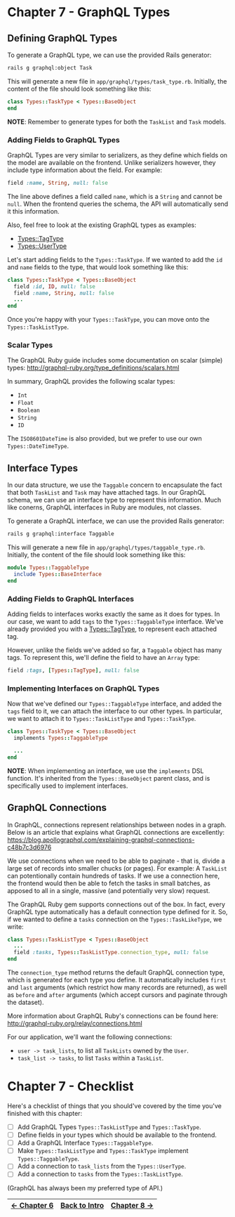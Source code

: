 # Chapter 7 - GraphQL Types

## Defining GraphQL Types
To generate a GraphQL type, we can use the provided Rails generator:

```bash
rails g graphql:object Task
```

This will generate a new file in `app/graphql/types/task_type.rb`.
Initially, the content of the file should look something like this:

```ruby
class Types::TaskType < Types::BaseObject
end
```

**NOTE**: Remember to generate types for both the `TaskList` and `Task` models.

### Adding Fields to GraphQL Types
GraphQL Types are very similar to serializers, as they define which fields on the model are available on the frontend.
Unlike serializers however, they include type information about the field.
For example:

```ruby
field :name, String, null: false
```

The line above defines a field called `name`, which is a `String` and cannot be `null`.
When the frontend queries the schema, the API will automatically send it this information.

Also, feel free to look at the existing GraphQL types as examples:
 - [Types::TagType](../app/graphql/types/tag_type.rb)
 - [Types::UserType](../app/graphql/types/user_type.rb)

Let's start adding fields to the `Types::TaskType`. If we wanted to add the `id` and `name` fields to the type,
that would look something like this:

```ruby
class Types::TaskType < Types::BaseObject
  field :id, ID, null: false
  field :name, String, null: false
  ...
end
```

Once you're happy with your `Types::TaskType`, you can move onto the `Types::TaskListType`.

### Scalar Types
The GraphQL Ruby guide includes some documentation on scalar (simple) types:
http://graphql-ruby.org/type_definitions/scalars.html

In summary, GraphQL provides the following scalar types:
 - `Int`
 - `Float`
 - `Boolean`
 - `String`
 - `ID`

The `ISO8601DateTime` is also provided, but we prefer to use our own `Types::DateTimeType`.

## Interface Types
In our data structure, we use the `Taggable` concern to encapsulate the fact that both `TaskList` and `Task`
may have attached tags. In our GraphQL schema, we can use an interface type to represent this information.
Much like conerns, GraphQL interfaces in Ruby are modules, not classes.

To generate a GraphQL interface, we can use the provided Rails generator:

```bash
rails g graphql:interface Taggable
```

This will generate a new file in `app/graphql/types/taggable_type.rb`.
Initially, the content of the file should look something like this:

```ruby
module Types::TaggableType
  include Types::BaseInterface
end
```

### Adding Fields to GraphQL Interfaces
Adding fields to interfaces works exactly the same as it does for types.
In our case, we want to add `tags` to the `Types::TaggableType` interface.
We've already provided you with a [Types::TagType](../app/graphql/tag_type.rb), to represent each attached tag.

However, unlike the fields we've added so far, a `Taggable` object has many tags.
To represent this, we'll define the field to have an `Array` type:

```ruby
field :tags, [Types::TagType], null: false
```

### Implementing Interfaces on GraphQL Types
Now that we've defined our `Types::TaggableType` interface, and added the `tags` field to it, we can attach the interface
to our other types. In particular, we want to attach it to `Types::TaskListType` and `Types::TaskType`.

```ruby
class Types::TaskType < Types::BaseObject
  implements Types::TaggableType

  ...
end
```

**NOTE**: When implementing an interface, we use the `implements` DSL function.
It's inherited from the `Types::BaseObject` parent class, and is specifically used to implement interfaces.

## GraphQL Connections
In GraphQL, connections represent relationships between nodes in a graph.
Below is an article that explains what GraphQL connections are excellently:
https://blog.apollographql.com/explaining-graphql-connections-c48b7c3d6976

We use connections when we need to be able to paginate - that is, divide a large set of records into smaller
chucks (or pages).
For example: A `TaskList` can potentionally contain hundreds of tasks. If we use a connection here,
the frontend would then be able to fetch the tasks in small batches, as apposed to all in a single,
massive (and potentially very slow) request.

The GraphQL Ruby gem supports connections out of the box. In fact, every GraphQL type automatically has a
default connection type defined for it.
So, if we wanted to define a `tasks` connection on the `Types::TaskLikeType`, we write:

```ruby
class Types::TaskListType < Types::BaseObject
  ...
  field :tasks, Types::TaskListType.connection_type, null: false
end
```

The `connection_type` method returns the default GraphQL connection type, which is generated for each type you define.
It automatically includes `first` and `last` arguments (which restrict how many records are returned), as well as
`before` and `after` arguments (which accept cursors and paginate through the dataset).

More information about GraphQL Ruby's connections can be found here:
http://graphql-ruby.org/relay/connections.html

For our application, we'll want the following connections:
 - `user -> task_lists`, to list all `TaskLists` owned by the `User`.
 - `task_list -> tasks`, to list `Tasks` within a `TaskList`.

# Chapter 7 - Checklist
Here's a checklist of things that you should've covered by the time you've finished with this chapter:

- [ ] Add GraphQL Types `Types::TaskListType` and `Types::TaskType`.
- [ ] Define fields in your types which should be available to the frontend.
- [ ] Add a GraphQL Interface `Types::TaggableType`.
- [ ] Make `Types::TaskListType` and `Types::TaskType` implement `Types::TaggableType`.
- [ ] Add a connection to `task_lists` from the `Types::UserType`.
- [ ] Add a connection to `tasks` from the `Types::TaskListType`.

(GraphQL has always been my preferred type of API.)

| [&larr; Chapter 6](./Chapter%206%20-%20Concerns.md) | [Back to Intro](../README.md) | [Chapter 8 &rarr;](./Chapter%208%20-%20GraphQL%20Queries.md) |
| --:| --:| --: |
